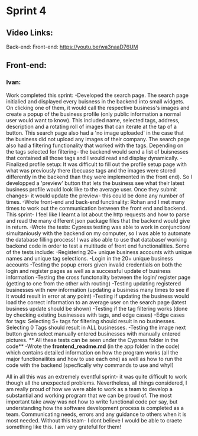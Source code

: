 
# Sprint 4

## Video Links:
Back-end: 
Front-end: https://youtu.be/wa3naaD76UM

## Front-end:
### Ivan:
Work completed this sprint: 
 -Developed the search page. The search page initialied and displayed every buisness in the backend into small widgets. On clicking one of them, it would call the respective business's images and create a popup of the business profile (only public information a normal user would want to know). This included name, selected tags, address, description and a rotating roll of images that can iterate at the tap of a button. This search page also had a 'no image uploaded' in the case that the business did not upload any images of their company. The search page also had a filtering functionality that worked with the tags. Depending on the tags selected for filtering- the backend would send a list of buisnesses that contained all those tags and I would read and display dynamically.
 -Finalized profile setup: It was difficult to fill out the profile setup page with what was previously there (becuase tags and the images were stored differently in the backend than they were implemented in the front end). So I developped a 'preview' button that lets the business see what their latest business profile would look like to the average user. Once they submit changes- it would update the preview- this could be done any number of times.
 -Wrote front-end and back-end functinality: Rohan and I met many times to work out the communication between the front end and backend. This sprint- I feel like I learnt a lot about the http requests and how to parse and read the many different json package files that the backend would give in return.
 -Wrote the tests: Cypress testing was able to work in conjunction/ simultaniously with the backend on my computer, so I was able to automate the database filling process! I was also able to use that database/ working backend code in order to test a multitude of front end functionalities.
 Some of the tests include: 
 -Registering 20+ unique business accounts with unique names and unique tag selections.
 -Login in the 20+ unique business accounts
 -Testing the popup errors given invalid credentials on both the login and register pages as well as a successful update of business information
 -Testing the cross functonality between the login/ register page (getting to one from the other with routing)
 -Testing updating registered businesses with new information (updating a business many times to see if it would result in error at any point)
 -Testing if updating the business would load the correct information to an average user on the search page (latest business update should be shown)
 -Testing if the tag filtering works (done by checking existing businesses with tags, and edge cases)
 -Edge cases for tags: Selecting 5+ tags for filtering should result in no businesses. Selecting 0 Tags should result in ALL businesses.
 -Testing the image next button given select manually entered businesses with manually entered pictures. 
** All these tests can be seen under the Cypress folder in the code**
 -Wrote the **frontend_readme.md** (in the app folder in the code) which contains detailed information on how the program works (all the major functionailites and how to use each one) as well as how to run the code with the backend (specfically why commands to use and why!)
 
 All in all this was an extremely eventful sprint- it was quite difficult to work though all the unexpected problems. Nevertheless, all things considered, I am really proud of how we were able to work as a team to develop a substantial and working program that we can be proud of. The most important take away was not how to write functional code per say, but understanding how the software development process is completed as a team. Communicating needs, errors and any guidance to others when it is most needed. Without this team- I dont believe I would be able to craete something like this. I am very grateful for them!
